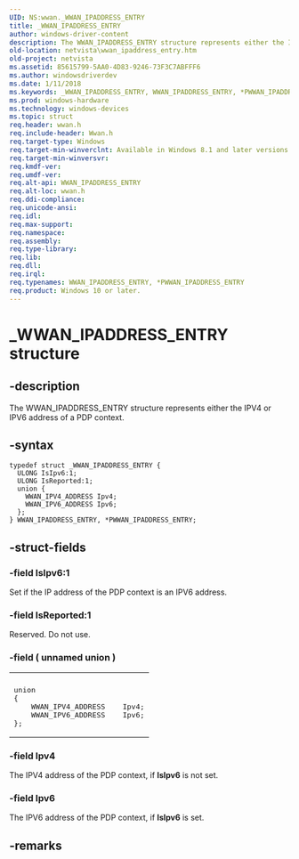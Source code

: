 ```yaml
---
UID: NS:wwan._WWAN_IPADDRESS_ENTRY
title: _WWAN_IPADDRESS_ENTRY
author: windows-driver-content
description: The WWAN_IPADDRESS_ENTRY structure represents either the IPV4 or IPV6 address of a PDP context.
old-location: netvista\wwan_ipaddress_entry.htm
old-project: netvista
ms.assetid: 85615799-5AA0-4D83-9246-73F3C7ABFFF6
ms.author: windowsdriverdev
ms.date: 1/11/2018
ms.keywords: _WWAN_IPADDRESS_ENTRY, WWAN_IPADDRESS_ENTRY, *PWWAN_IPADDRESS_ENTRY
ms.prod: windows-hardware
ms.technology: windows-devices
ms.topic: struct
req.header: wwan.h
req.include-header: Wwan.h
req.target-type: Windows
req.target-min-winverclnt: Available in Windows 8.1 and later versions of Windows.
req.target-min-winversvr: 
req.kmdf-ver: 
req.umdf-ver: 
req.alt-api: WWAN_IPADDRESS_ENTRY
req.alt-loc: wwan.h
req.ddi-compliance: 
req.unicode-ansi: 
req.idl: 
req.max-support: 
req.namespace: 
req.assembly: 
req.type-library: 
req.lib: 
req.dll: 
req.irql: 
req.typenames: WWAN_IPADDRESS_ENTRY, *PWWAN_IPADDRESS_ENTRY
req.product: Windows 10 or later.
---
```


# _WWAN_IPADDRESS_ENTRY structure



## -description
The WWAN_IPADDRESS_ENTRY structure represents either the IPV4 or IPV6 address of a PDP context.



## -syntax

````
typedef struct _WWAN_IPADDRESS_ENTRY {
  ULONG IsIpv6:1;
  ULONG IsReported:1;
  union {
    WWAN_IPV4_ADDRESS Ipv4;
    WWAN_IPV6_ADDRESS Ipv6;
  };
} WWAN_IPADDRESS_ENTRY, *PWWAN_IPADDRESS_ENTRY;
````


## -struct-fields

### -field IsIpv6:1

Set if the IP address of the PDP context is an IPV6 address.


### -field IsReported:1

Reserved. Do not use.


### -field ( unnamed union )

<div class="code"><span codelanguage=""><table>
<tr>
<th></th>
</tr>
<tr>
<td>
<pre>
union
{
    WWAN_IPV4_ADDRESS    Ipv4;
    WWAN_IPV6_ADDRESS    Ipv6;
};</pre>
</td>
</tr>
</table></span></div>

### -field Ipv4

The IPV4 address of the PDP context, if <b>IsIpv6</b> is not set.


### -field Ipv6

The IPV6 address of the PDP context, if <b>IsIpv6</b> is set.

</dd>
</dl>

## -remarks
